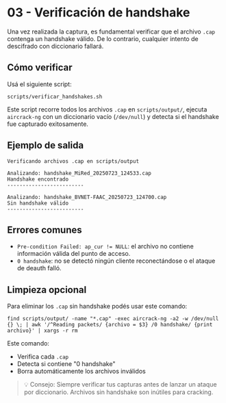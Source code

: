 # 03 - Verificación de handshake

Una vez realizada la captura, es fundamental verificar que el archivo `.cap` contenga un handshake válido. De lo contrario, cualquier intento de descifrado con diccionario fallará.

## Cómo verificar

Usá el siguiente script:

`scripts/verificar_handshakes.sh`

Este script recorre todos los archivos `.cap` en `scripts/output/`, ejecuta `aircrack-ng` con un diccionario vacío (`/dev/null`) y detecta si el handshake fue capturado exitosamente.

## Ejemplo de salida

```
Verificando archivos .cap en scripts/output

Analizando: handshake_MiRed_20250723_124533.cap  
Handshake encontrado  
-------------------------

Analizando: handshake_BVNET-FAAC_20250723_124700.cap  
Sin handshake válido  
-------------------------
```

## Errores comunes

- `Pre-condition Failed: ap_cur != NULL`: el archivo no contiene información válida del punto de acceso.
- `0 handshake`: no se detectó ningún cliente reconectándose o el ataque de deauth falló.

## Limpieza opcional

Para eliminar los `.cap` sin handshake podés usar este comando:

`find scripts/output/ -name "*.cap" -exec aircrack-ng -a2 -w /dev/null {} \; | awk '/^Reading packets/ {archivo = $3} /0 handshake/ {print archivo}' | xargs -r rm`

Este comando:

- Verifica cada `.cap`
- Detecta si contiene "0 handshake"
- Borra automáticamente los archivos inválidos

> 💡 Consejo: Siempre verificar tus capturas antes de lanzar un ataque por diccionario. Archivos sin handshake son inútiles para cracking.
